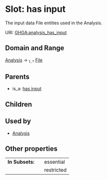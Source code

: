 
# Slot: has input


The input data File entities used in the Analysis.

URI: [GHGA:analysis_has_input](https://w3id.org/GHGA/analysis_has_input)


## Domain and Range

[Analysis](Analysis.md) &#8594;  <sub>1..\*</sub> [File](File.md)

## Parents

 *  is_a: [has input](has_input.md)

## Children


## Used by

 * [Analysis](Analysis.md)

## Other properties

|  |  |  |
| --- | --- | --- |
| **In Subsets:** | | essential |
|  | | restricted |

